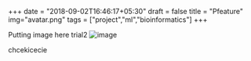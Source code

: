 +++
date = "2018-09-02T16:46:17+05:30"
draft = false
title = "Pfeature"
img="avatar.png"
tags = ["project","ml","bioinformatics"]
+++

Putting image here
trial2
![image](../check2.png)

chcekicecie


